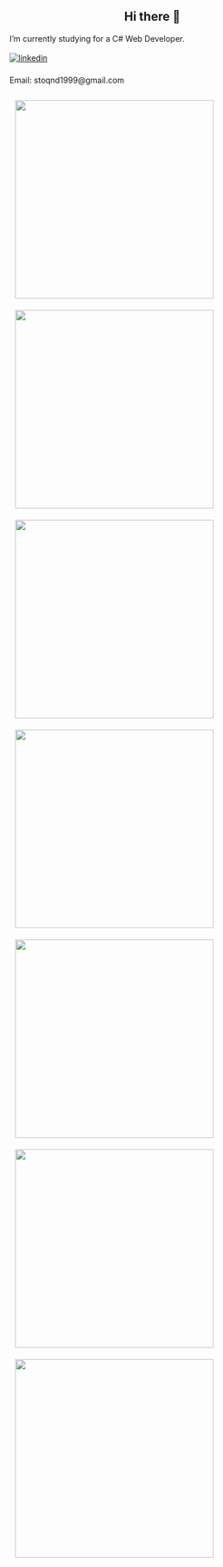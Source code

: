 <h2 align="center">Hi there 👋</h1> 
I’m currently studying for a C# Web Developer.<br/>
<br/>
</a>
<a href="https://www.linkedin.com/in/stoyan-dimitrov-70487a248/" target="_blank">
<img src=https://img.shields.io/badge/linkedin-%231E77B5.svg?&style=for-the-badge&logo=linkedin&logoColor=white alt=linkedin style="margin-bottom: 5px;" />
</a><br/>
<br/>
Email: stoqnd1999@gmail.com <br/>
<br/>
<div>  
<img style="margin: 10px" src="https://user-images.githubusercontent.com/101105832/184683259-bc9d2124-2c7a-4962-b86f-a9b24a5fb744.png" height="350" />  
<img style="margin: 10px" src="https://user-images.githubusercontent.com/101105832/184683441-2db55270-60d4-4df2-9d69-2727afe7d0b4.png" height="350" />  
<img style="margin: 10px" src="https://user-images.githubusercontent.com/101105832/184683506-78545966-7476-4e37-8d46-e661f4acb34d.png" height="350" />
<img style="margin: 10px" src="https://user-images.githubusercontent.com/101105832/184683524-4da1d3cd-834b-463e-8246-90e6a42c736a.png" height="350" />
<img style="margin: 10px" src="https://user-images.githubusercontent.com/101105832/184683542-3c433230-01e3-49b8-b7f9-aa7a33ea9668.png" height="350" />  
<img style="margin: 10px" src="https://user-images.githubusercontent.com/101105832/184683563-b69ae30a-9fc0-43f9-b982-19064f60ee34.png" height="350" /> 
<img style="margin: 10px" src="https://softuni.bg/certificates/certificates/converttoimage/146567?code=5b4d4221" height="350" /> 
</div>
